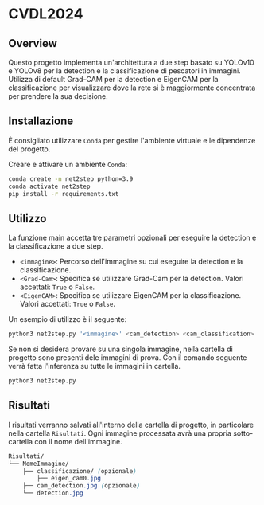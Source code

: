 # CVDL2024

## Overview

Questo progetto implementa un'architettura a due step basato su YOLOv10 e YOLOv8 per la detection e la classificazione di pescatori in immagini. Utilizza di default Grad-CAM per la detection e EigenCAM per la classificazione per visualizzare dove la rete si è maggiormente concentrata per prendere la sua decisione.

## Installazione

È consigliato utilizzare `Conda` per gestire l'ambiente virtuale e le dipendenze del progetto.

Creare e attivare un ambiente `Conda`:

```bash
conda create -n net2step python=3.9
conda activate net2step
pip install -r requirements.txt
```
## Utilizzo

La funzione main accetta tre parametri opzionali per eseguire la detection e la classificazione a due step.

+ `<immagine>`: Percorso dell'immagine su cui eseguire la detection e la classificazione.
+ `<Grad-Cam>`: Specifica se utilizzare Grad-Cam per la detection. Valori accettati: `True` o `False`.
+ `<EigenCAM>`: Specifica se utilizzare EigenCAM per la classificazione. Valori accettati: `True` o `False`.

Un esempio di utilizzo è il seguente:

```bash
python3 net2step.py '<immagine>' <cam_detection> <cam_classification>
```

Se non si desidera provare su una singola immagine, nella cartella di progetto sono presenti dele immagini di prova.
Con il comando seguente verrà fatta l'inferenza su tutte le immagini in cartella.
```bash
python3 net2step.py
```

## Risultati

I risultati verranno salvati all'interno della cartella di progetto, in particolare nella cartella `Risultati`.
Ogni immagine processata avrà una propria sotto-cartella con il nome dell'immagine.

```css
Risultati/
└── NomeImmagine/
    ├── classificazione/ (opzionale)
        ├── eigen_cam0.jpg
    ├── cam_detection.jpg (opzionale)
    └── detection.jpg
```

